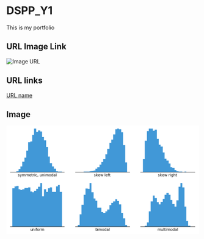 # DSPP_Y1

This is my portfolio

## URL Image Link

![Image URL](https://www.dtreg.com/uploaded/pageimg/TimeSeriesChart_1.jpg)

## URL links

[URL name](https://www.markdownguide.org/cheat-sheet/) 

## Image

![Histogram](resources/images/histogram-example-2.png)
